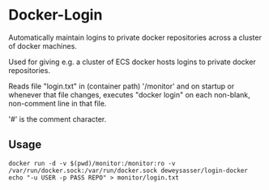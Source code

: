 Docker-Login
============

Automatically maintain logins to private docker repositories across a
cluster of docker machines.

Used for giving e.g. a cluster of ECS docker hosts logins to private
docker repositories.

Reads file "login.txt" in (container path) '/monitor' and on startup
or whenever that file changes, executes "docker login" on each
non-blank, non-comment line in that file.

'#' is the comment character.

Usage
-----

    docker run -d -v $(pwd)/monitor:/monitor:ro -v /var/run/docker.sock:/var/run/docker.sock deweysasser/login-docker
    echo "-u USER -p PASS REPO" > monitor/login.txt





